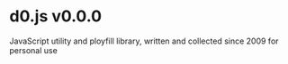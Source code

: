 # d0.js v0.0.0
JavaScript utility and ployfill library, written and collected since 2009 for personal use
